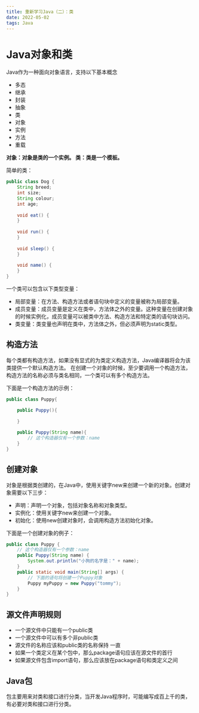 ```yaml
---
title: 重新学习Java（二）：类
date: 2022-05-02
tags: Java
---
```


# Java对象和类

Java作为一种面向对象语言，支持以下基本概念
- 多态
- 继承
- 封装
- 抽象
- 类
- 对象
- 实例
- 方法
- 重载

**对象：对象是类的一个实例。
类：类是一个模板。**

简单的类：

```java
public class Dog {
    String breed;
    int size;
    String colour;
    int age;
    
    void eat() {
    }
    
    void run() {
    }
    
    void sleep() {
    }
    
    void name() {
    }
}
```

一个类可以包含以下类型变量：

- 局部变量：在方法、构造方法或者语句块中定义的变量被称为局部变量。
- 成员变量：成员变量是定义在类中，方法体之外的变量。这种变量在创建对象的时候实例化，成员变量可以被类中方法、构造方法和特定类的语句块访问。
- 类变量：类变量也声明在类中，方法体之外，但必须声明为static类型。

## 构造方法

每个类都有构造方法，如果没有显式的为类定义构造方法，Java编译器将会为该类提供一个默认构造方法。
在创建一个对象的时候，至少要调用一个构造方法，构造方法的名称必须与类名相同，一个类可以有多个构造方法。

下面是一个构造方法的示例：

```java
public class Puppy{

    public Puppy(){
        
    }
    
    public Puppy(String name){
        // 这个构造器仅有一个参数：name
    }
}
```

## 创建对象
对象是根据类创建的，在Java中，使用关键字new来创建一个新的对象。创建对象需要以下三步：

- 声明：声明一个对象，包括对象名称和对象类型。
- 实例化：使用关键字new来创建一个对象。
- 初始化：使用new创建对象时，会调用构造方法初始化对象。

下面是一个创建对象的例子：

```java
public class Puppy {
    // 这个构造器仅有一个参数：name
    public Puppy(String name) {
        System.out.println("小狗的名字是：" + name);
    }
    public static void main(String[] args) {
        // 下面的语句将创建一个Puppy对象
        Puppy myPuppy = new Puppy("tommy");
    }
}
```

## 源文件声明规则

- 一个源文件中只能有一个public类
- 一个源文件中可以有多个非public类
- 源文件的名称应该和public类的名称保持 一直
- 如果一个类定义在某个包中，那么package语句应该在源文件的首行
- 如果源文件包含import语句，那么应该放在package语句和类定义之间

## Java包

包主要用来对类和接口进行分类，当开发Java程序时，可能编写成百上千的类，有必要对类和接口进行分类。